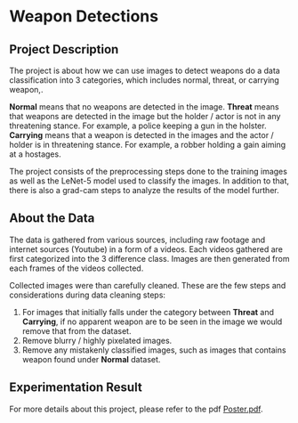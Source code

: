 # Weapon Detections

## Project Description
The project is about how we can use images to detect weapons do a data classification into 3 categories, which includes normal, threat, or carrying weapon,.

<b>Normal</b> means that no weapons are detected in the image. <b>Threat</b> means that weapons are detected in the image but the holder / actor is not in any threatening stance. For example, a police keeping a gun in the holster. <b>Carrying</b> means that a weapon is detected in the images and the actor / holder is in threatening stance. For example, a robber holding a gain aiming at a hostages.

The project consists of the preprocessing steps done to the training images as well as the LeNet-5 model used to classify the images. In addition to that, there is also a grad-cam steps to analyze the results of the model further.

## About the Data

The data is gathered from various sources, including raw footage and internet sources (Youtube) in a form of a videos. Each videos gathered are first categorized into the 3 difference class. Images are then generated from each frames of the videos collected.

Collected images were than carefully cleaned. These are the few steps and considerations during data cleaning steps:

1. For images that initially falls under the category between **Threat** and **Carrying**, if no apparent weapon are to be seen in the image we would remove that from the dataset.
2. Remove blurry / highly pixelated images.
3. Remove any mistakenly classified images, such as images that contains weapon found under **Normal** dataset.

## Experimentation Result
For more details about this project, please refer to the pdf [Poster.pdf](Poster.pdf).
